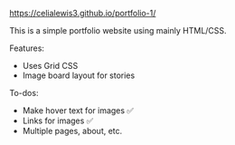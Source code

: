 https://celialewis3.github.io/portfolio-1/

This is a simple portfolio website using mainly HTML/CSS.

Features:
- Uses Grid CSS
- Image board layout for stories

To-dos:
- Make hover text for images ✅
- Links for images ✅
- Multiple pages, about, etc.
